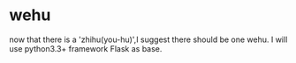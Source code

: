 # wehu
now that there is a 'zhihu(you-hu)',I suggest there should be one wehu.
I will use python3.3+  framework Flask as base.

